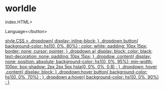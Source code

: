 # worldle
index.HTML>

</head>
<body>
  
   <div class="dropdown"›
        <button>Language<‹/button>
        <div class="content"›
            <a href=""›English</a>
            <a href=""›spanish</a>
            <a href=""<french/a>
        </div> 
   </div>

              
style.CSS >
.dropdown{
    display: inline-block;
}
.dropdown button{
    background-color: hs1(0, 0%, 80%) ;
    color: white;
    padding: 10px 15px;
    border: none;
    cursor: pointer;
}
.dropdown a{
    display: block;
    color:   black;
    text-decoration: none;
    padding: 10px 15px;
}
.dropdow .content{
    display: none;
    position: absolute;
    background-color: hs1(0, 0%, 95%); 
    min-width: 100px;
    box-shadow: 2px 2px 5px hsla(0, 0%, 0%, 0.8) ;
}
.dropdown: hover .content{
    display: block;
}
.dropdown:hover button{
    background-color: hs1(0, 0%, 70%) ;
}
.dropdown a:hover{
    background-color: hs1(0, 0%, 90%) ;
}
      
